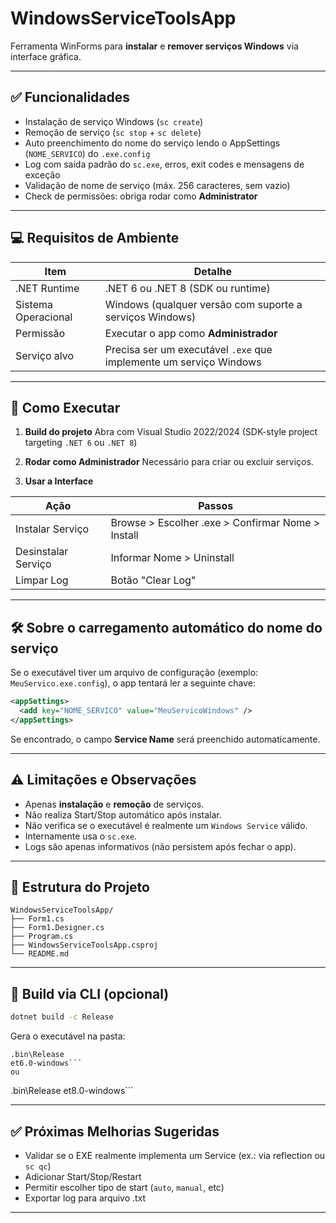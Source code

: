 # WindowsServiceToolsApp

Ferramenta WinForms para **instalar** e **remover serviços Windows** via interface gráfica.

---

## ✅ Funcionalidades

- Instalação de serviço Windows (`sc create`)
- Remoção de serviço (`sc stop` + `sc delete`)
- Auto preenchimento do nome do serviço lendo o AppSettings (`NOME_SERVICO`) do `.exe.config`
- Log com saída padrão do `sc.exe`, erros, exit codes e mensagens de exceção
- Validação de nome de serviço (máx. 256 caracteres, sem vazio)
- Check de permissões: obriga rodar como **Administrator**

---

## 💻 Requisitos de Ambiente

| Item                     | Detalhe                     |
|------------------------- |-----------------------------|
| .NET Runtime             | .NET 6 ou .NET 8 (SDK ou runtime) |
| Sistema Operacional      | Windows (qualquer versão com suporte a serviços Windows) |
| Permissão                | Executar o app como **Administrador** |
| Serviço alvo             | Precisa ser um executável `.exe` que implemente um serviço Windows |

---

## 🚀 Como Executar

1. **Build do projeto**
Abra com Visual Studio 2022/2024 (SDK-style project targeting `.NET 6` ou `.NET 8`)

2. **Rodar como Administrador**
Necessário para criar ou excluir serviços.

3. **Usar a Interface**

| Ação                      | Passos |
|---------------------------|------|
| Instalar Serviço          | Browse > Escolher .exe > Confirmar Nome > Install |
| Desinstalar Serviço       | Informar Nome > Uninstall |
| Limpar Log                | Botão "Clear Log" |

---

## 🛠️ Sobre o carregamento automático do nome do serviço

Se o executável tiver um arquivo de configuração (exemplo: `MeuServico.exe.config`), o app tentará ler a seguinte chave:

```xml
<appSettings>
  <add key="NOME_SERVICO" value="MeuServicoWindows" />
</appSettings>
```

Se encontrado, o campo **Service Name** será preenchido automaticamente.

---

## ⚠️ Limitações e Observações

- Apenas **instalação** e **remoção** de serviços.
- Não realiza Start/Stop automático após instalar.
- Não verifica se o executável é realmente um `Windows Service` válido.
- Internamente usa o `sc.exe`.
- Logs são apenas informativos (não persistem após fechar o app).

---

## 📂 Estrutura do Projeto

```
WindowsServiceToolsApp/
├── Form1.cs
├── Form1.Designer.cs
├── Program.cs
├── WindowsServiceToolsApp.csproj
└── README.md
```

---

## 🧱 Build via CLI (opcional)

```bash
dotnet build -c Release
```

Gera o executável na pasta:

```
.bin\Release
et6.0-windows```
ou
```
.bin\Release
et8.0-windows```

---

## ✅ Próximas Melhorias Sugeridas

- Validar se o EXE realmente implementa um Service (ex.: via reflection ou `sc qc`)
- Adicionar Start/Stop/Restart
- Permitir escolher tipo de start (`auto`, `manual`, etc)
- Exportar log para arquivo .txt

---
